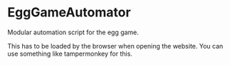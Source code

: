 # EggGameAutomator
Modular automation script for the egg game.

This has to be loaded by the browser when opening the website.
You can use something like tampermonkey for this.
